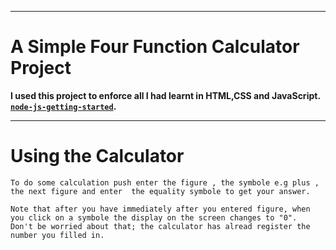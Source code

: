 
---

# A Simple Four Function Calculator Project


**I used this project to enforce all I had learnt in HTML,CSS and JavaScript. [`node-js-getting-started`](https://github.com/heroku/node-js-getting-started).**

---

# Using the Calculator




``` 
To do some calculation push enter the figure , the symbole e.g plus , the next figure and enter  the equality symbole to get your answer.
```
```
Note that after you have immediately after you entered figure, when you click on a symbole the display on the screen changes to "0".
Don't be worried about that; the calculator has alread register the number you filled in.
```
